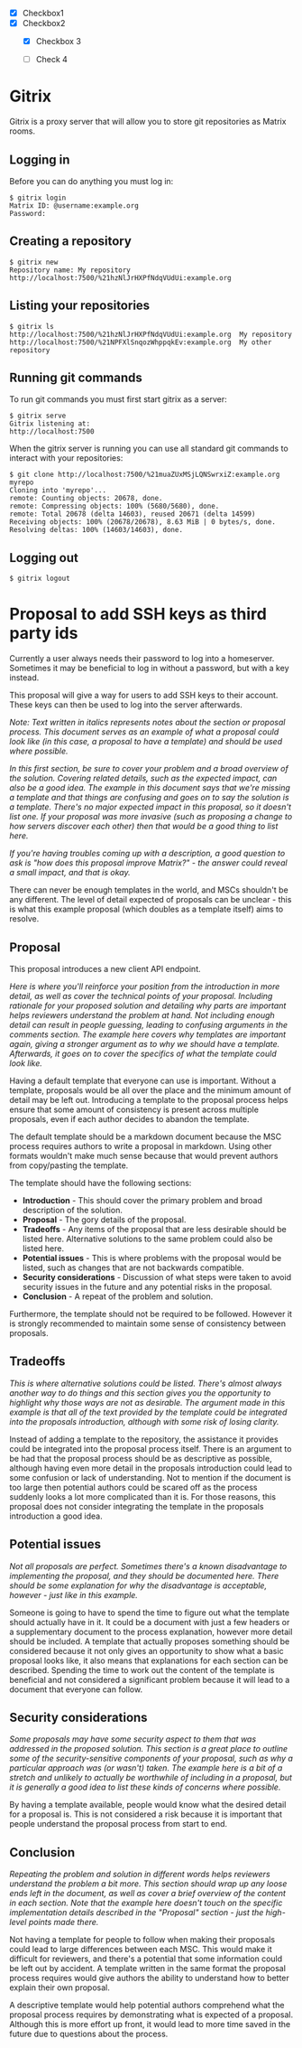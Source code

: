 


- [x] Checkbox1
- [x] Checkbox2
  - [x] Checkbox 3
  - [ ] Check 4


# Gitrix

Gitrix is a proxy server that will allow you to store git repositories as Matrix rooms.

## Logging in
Before you can do anything you must log in: 
```
$ gitrix login
Matrix ID: @username:example.org
Password:
```

## Creating a repository
```
$ gitrix new
Repository name: My repository
http://localhost:7500/%21hzNlJrHXPfNdqVUdUi:example.org
```

## Listing your repositories
```
$ gitrix ls
http://localhost:7500/%21hzNlJrHXPfNdqVUdUi:example.org  My repository
http://localhost:7500/%21NPFXlSnqozWhppqkEv:example.org  My other repository
```

## Running git commands

To run git commands you must first start gitrix as a server:

```
$ gitrix serve
Gitrix listening at:
http://localhost:7500
```

When the gitrix server is running you can use all standard git commands to interact with your repositories:

```
$ git clone http://localhost:7500/%21muaZUxMSjLQNSwrxiZ:example.org myrepo
Cloning into 'myrepo'...
remote: Counting objects: 20678, done.
remote: Compressing objects: 100% (5680/5680), done.
remote: Total 20678 (delta 14603), reused 20671 (delta 14599)
Receiving objects: 100% (20678/20678), 8.63 MiB | 0 bytes/s, done.
Resolving deltas: 100% (14603/14603), done.
```

## Logging out

```
$ gitrix logout
```


# Proposal to add SSH keys as third party ids

Currently a user always needs their password to log into a homeserver. Sometimes it may be beneficial to log in without a password, but with a key instead. 

This proposal will give a way for users to add SSH keys to their account. These keys can then be used to log into the server afterwards. 

*Note: Text written in italics represents notes about the section or proposal process. This document
serves as an example of what a proposal could look like (in this case, a proposal to have a template)
and should be used where possible.*

*In this first section, be sure to cover your problem and a broad overview of the solution. Covering
related details, such as the expected impact, can also be a good idea. The example in this document
says that we're missing a template and that things are confusing and goes on to say the solution is
a template. There's no major expected impact in this proposal, so it doesn't list one. If your proposal
was more invasive (such as proposing a change to how servers discover each other) then that would be
a good thing to list here.*

*If you're having troubles coming up with a description, a good question to ask is "how
does this proposal improve Matrix?" - the answer could reveal a small impact, and that is okay.*

There can never be enough templates in the world, and MSCs shouldn't be any different. The level
of detail expected of proposals can be unclear - this is what this example proposal (which doubles
as a template itself) aims to resolve.


## Proposal

This proposal introduces a new client API endpoint. 

*Here is where you'll reinforce your position from the introduction in more detail, as well as cover
the technical points of your proposal. Including rationale for your proposed solution and detailing
why parts are important helps reviewers understand the problem at hand. Not including enough detail
can result in people guessing, leading to confusing arguments in the comments section. The example
here covers why templates are important again, giving a stronger argument as to why we should have
a template. Afterwards, it goes on to cover the specifics of what the template could look like.*

Having a default template that everyone can use is important. Without a template, proposals would be
all over the place and the minimum amount of detail may be left out. Introducing a template to the
proposal process helps ensure that some amount of consistency is present across multiple proposals,
even if each author decides to abandon the template.

The default template should be a markdown document because the MSC process requires authors to write
a proposal in markdown. Using other formats wouldn't make much sense because that would prevent authors
from copy/pasting the template.

The template should have the following sections:

* **Introduction** - This should cover the primary problem and broad description of the solution.
* **Proposal** - The gory details of the proposal.
* **Tradeoffs** - Any items of the proposal that are less desirable should be listed here. Alternative
  solutions to the same problem could also be listed here.
* **Potential issues** - This is where problems with the proposal would be listed, such as changes
  that are not backwards compatible.
* **Security considerations** - Discussion of what steps were taken to avoid security issues in the
  future and any potential risks in the proposal.
* **Conclusion** - A repeat of the problem and solution.

Furthermore, the template should not be required to be followed. However it is strongly recommended to
maintain some sense of consistency between proposals.


## Tradeoffs

*This is where alternative solutions could be listed. There's almost always another way to do things
and this section gives you the opportunity to highlight why those ways are not as desirable. The
argument made in this example is that all of the text provided by the template could be integrated
into the proposals introduction, although with some risk of losing clarity.*

Instead of adding a template to the repository, the assistance it provides could be integrated into
the proposal process itself. There is an argument to be had that the proposal process should be as
descriptive as possible, although having even more detail in the proposals introduction could lead to
some confusion or lack of understanding. Not to mention if the document is too large then potential
authors could be scared off as the process suddenly looks a lot more complicated than it is. For those
reasons, this proposal does not consider integrating the template in the proposals introduction a good
idea.


## Potential issues

*Not all proposals are perfect. Sometimes there's a known disadvantage to implementing the proposal,
and they should be documented here. There should be some explanation for why the disadvantage is
acceptable, however - just like in this example.*

Someone is going to have to spend the time to figure out what the template should actually have in it.
It could be a document with just a few headers or a supplementary document to the process explanation,
however more detail should be included. A template that actually proposes something should be considered
because it not only gives an opportunity to show what a basic proposal looks like, it also means that
explanations for each section can be described. Spending the time to work out the content of the template
is beneficial and not considered a significant problem because it will lead to a document that everyone
can follow.


## Security considerations

*Some proposals may have some security aspect to them that was addressed in the proposed solution. This
section is a great place to outline some of the security-sensitive components of your proposal, such as
why a particular approach was (or wasn't) taken. The example here is a bit of a stretch and unlikely to
actually be worthwhile of including in a proposal, but it is generally a good idea to list these kinds
of concerns where possible.*

By having a template available, people would know what the desired detail for a proposal is. This is not
considered a risk because it is important that people understand the proposal process from start to end.


## Conclusion

*Repeating the problem and solution in different words helps reviewers understand the problem a bit more.
This section should wrap up any loose ends left in the document, as well as cover a brief overview of the
content in each section. Note that the example here doesn't touch on the specific implementation details
described in the "Proposal" section - just the high-level points made there.*

Not having a template for people to follow when making their proposals could lead to large differences
between each MSC. This would make it difficult for reviewers, and there's a potential that some information
could be left out by accident. A template written in the same format the proposal process requires would
give authors the ability to understand how to better explain their own proposal.

A descriptive template would help potential authors comprehend what the proposal process requires by
demonstrating what is expected of a proposal. Although this is more effort up front, it would lead to more
time saved in the future due to questions about the process.
